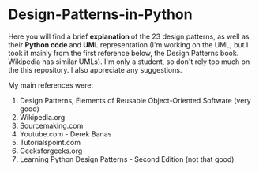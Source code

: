 # Design-Patterns-in-Python

Here you will find a brief <b> explanation </b> of the 23 design patterns, as well as their <b> Python code </b> and <b> UML </b> representation (I'm working on the UML, but I took it mainly from the first reference below, the Design Patterns book. Wikipedia has similar UMLs). I'm only a student, so don't rely too much on the this repository. I also appreciate any suggestions.

My main references were:
1. Design Patterns, Elements of Reusable Object-Oriented Software (very good)
2. Wikipedia.org
3. Sourcemaking.com
4. Youtube.com - Derek Banas
5. Tutorialspoint.com
6. Geeksforgeeks.org
7. Learning Python Design Patterns - Second Edition (not that good)
